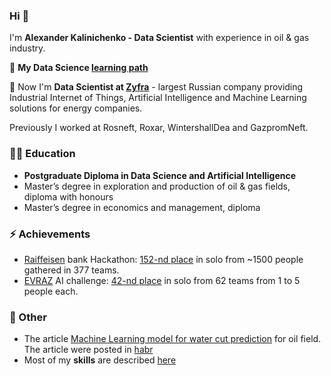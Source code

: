 ### Hi 👋
I'm **Alexander Kalinichenko - Data Scientist** with experience in oil & gas industry.

🌱 **My Data Science [learning path](https://github.com/alex-kalinichenko/gb)**

🔭 Now I'm **Data Scientist at [Zyfra](https://www.zyfra.com/)** - largest Russian company providing Industrial Internet of Things, Artificial Intelligence and Machine Learning solutions for energy companies.

Previously I worked at Rosneft, Roxar, WintershallDea and GazpromNeft.

### 👨‍🎓 Education
- **Postgraduate Diploma in Data Science and Artificial Intelligence**
- Master’s degree in exploration and production of oil & gas fields, diploma with honours
- Master’s degree in economics and management, diploma

### ⚡ Achievements
- [Raiffeisen](https://raifhack.ru/) bank Hackathon: [152-nd place](https://github.com/alex-kalinichenko/raifhack) in solo from ~1500 people gathered in 377 teams.
- [EVRAZ](https://hackathon.evraz.com/) AI challenge: [42-nd place](https://github.com/alex-kalinichenko/evraz_ai) in solo from 62 teams from 1 to 5 people each.

### 💬 Other
- The article [Machine Learning model for water cut prediction](https://github.com/alex-kalinichenko/re/tree/master/wct_fc) for oil field. The article were posted in [habr](https://habr.com/ru/post/533470/)
- Most of my **skills** are described [here](https://github.com/alex-kalinichenko/gb#readme)


<!--
**alex-kalinichenko/alex-kalinichenko** is a ✨ _special_ ✨ repository because its `README.md` (this file) appears on your GitHub profile.

Here are some ideas to get you started:

- 🔭 I’m currently working on ...
- 🌱 I’m currently learning ...
- 👯 I’m looking to collaborate on ...
- 🤔 I’m looking for help with ...
- 💬 Ask me about ...
- 📫 How to reach me: ...
- 😄 Pronouns: ...
- ⚡ Fun fact: ...
-->
